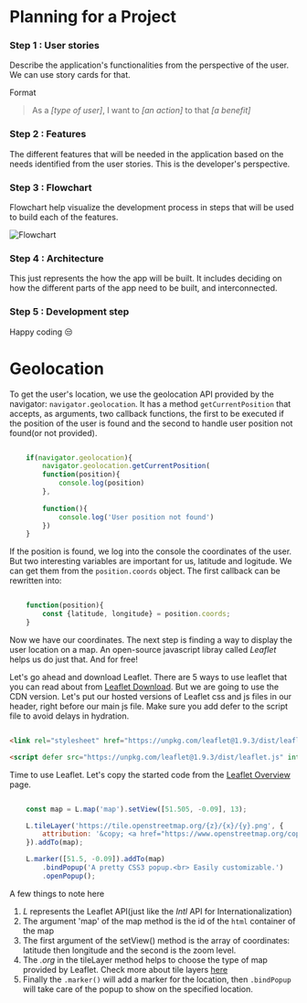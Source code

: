 
# Planning for a Project

### Step 1 : User stories

Describe the application's functionalities from the perspective of the user. We can use story cards for that.

Format
> As a _[type of user]_, I want to _[an action]_ to that _[a benefit]_




### Step 2 : Features

The different features that will be needed in the application based on the needs identified from the user stories. This is the developer's perspective.

### Step 3 : Flowchart

Flowchart help visualize the development process in steps that will be used to build each of the features.

![Flowchart](https://drive.google.com/file/d/1f2wY709vwxdTx_r_KaQ8ieZdHc8vFOpG/view?usp=share_link)

### Step 4 : Architecture

This just represents the how the app will be built. It includes deciding on how the different parts of the app need to be built, and interconnected.

### Step 5 : Development step

Happy coding :unamused:


# Geolocation

To get the user's location, we use the geolocation API provided by the navigator: `navigator.geolocation`. It has a method `getCurrentPosition` that accepts, as arguments, two callback functions, the first to be executed if the position of the user is found and the second to handle user position not found(or not provided).

```Javascript

    if(navigator.geolocation){
        navigator.geolocation.getCurrentPosition(
        function(position){
            console.log(position)
        }, 
        
        function(){
            console.log('User position not found')
        })
    }

```

If the position is found, we log into the console the coordinates of the user. But two interesting variables are important for us, latitude and logitude. We can get them from the `position.coords` object. The first callback can be rewritten into:

```Javascript

    function(position){
        const {latitude, longitude} = position.coords;
    }

```

Now we have our coordinates. The next step is finding a way to display the user location on a map. An open-source javascript libray called _Leaflet_ helps us do just that. And for free!

Let's go ahead and download Leaflet. There are 5 ways to use leaflet that you can read about from [Leaflet Download](https://leafletjs.com/download.html). But we are going to use the CDN version. Let's put our hosted versions of Leaflet css and js files in our header, right before our main js file. Make sure you add defer to the script file to avoid delays in hydration.

```html

<link rel="stylesheet" href="https://unpkg.com/leaflet@1.9.3/dist/leaflet.css" integrity="sha256-kLaT2GOSpHechhsozzB+flnD+zUyjE2LlfWPgU04xyI=" crossorigin="" />

<script defer src="https://unpkg.com/leaflet@1.9.3/dist/leaflet.js" integrity="sha256-WBkoXOwTeyKclOHuWtc+i2uENFpDZ9YPdf5Hf+D7ewM=" crossorigin=""></script>

```

Time to use Leaflet. Let's copy the started code from the [Leaflet Overview](https://leafletjs.com/index.html) page.

```Javascript

    const map = L.map('map').setView([51.505, -0.09], 13);

    L.tileLayer('https://tile.openstreetmap.org/{z}/{x}/{y}.png', {
        attribution: '&copy; <a href="https://www.openstreetmap.org/copyright">OpenStreetMap</a> contributors'
    }).addTo(map);

    L.marker([51.5, -0.09]).addTo(map)
        .bindPopup('A pretty CSS3 popup.<br> Easily customizable.')
        .openPopup();

```

A few things to note here

1. _L_ represents the Leaflet API(just like the _Intl_ API for Internationalization)
2. The argument 'map' of the map method is the id of the `html` container of the map
3. The first argument of the setView() method is the array of coordinates: latitude then longitude and the second is the zoom level.
4. The _.org_ in the tileLayer method helps to choose the type of map provided by Leaflet. Check more about tile layers [here](https://leafletjs.com/reference.html#tilelayer)
5. Finally the `.marker()` will add a marker for the location, then `.bindPopup` will take care of the popup to show on the specified location.




